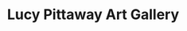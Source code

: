 ---
title: "Lucy Pittaway Art Gallery"
url: /bowness-on-windermere/lucy-pittaway-art-gallery/
shop: art
---